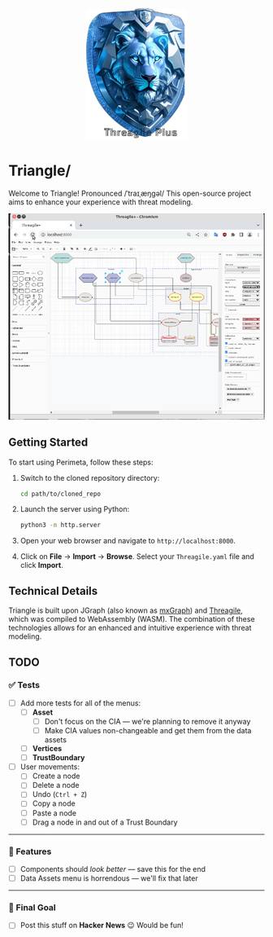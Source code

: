 <p align="center">
  <img src="./images/logo.png" alt="Threagile Plus Logo" width="200">
</p>


# Triangle/

Welcome to Triangle! Pronounced  /ˈtraɪˌæŋɡəl/ This open-source project aims to enhance your experience with threat modeling.

![showcase](finished.gif)

## Getting Started

To start using Perimeta, follow these steps:

1. Switch to the cloned repository directory:
    ```bash
    cd path/to/cloned_repo
    ```
2. Launch the server using Python:
    ```bash
    python3 -m http.server
    ```
3. Open your web browser and navigate to `http://localhost:8000`.

4. Click on **File** -> **Import** -> **Browse**. Select your `Threagile.yaml` file and click **Import**.

## Technical Details

Triangle is built upon JGraph (also known as [mxGraph](https://github.com/jgraph/mxgraph)) and [Threagile](https://github.com/Threagile/threagile), which was compiled to WebAssembly (WASM). The combination of these technologies allows for an enhanced and intuitive experience with threat modeling.


## TODO

### ✅ Tests

- [ ] Add more tests for all of the menus:
  - [ ] **Asset**
    - [ ] Don't focus on the CIA — we're planning to remove it anyway
    - [ ] Make CIA values non-changeable and get them from the data assets
  - [ ] **Vertices**
  - [ ] **TrustBoundary**

- [ ] User movements:
  - [ ] Create a node
  - [ ] Delete a node
  - [ ] Undo (`Ctrl + Z`)
  - [ ] Copy a node
  - [ ] Paste a node
  - [ ] Drag a node in and out of a Trust Boundary

---

### 🚧 Features

- [ ] Components should *look better* — save this for the end
- [ ] Data Assets menu is horrendous — we'll fix that later

---

### 🎯 Final Goal

- [ ] Post this stuff on **Hacker News** 😉 Would be fun!

